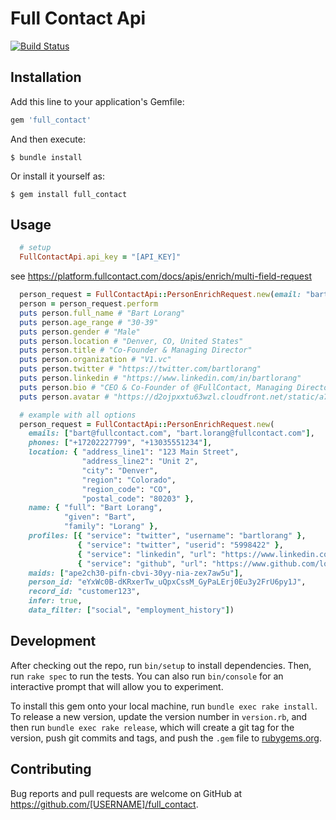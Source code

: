 # Full Contact Api
[![Build Status](https://travis-ci.org/NEXL-LTS/full_contact-ruby.svg?branch=main)](https://travis-ci.org/NEXL-LTS/full_contact-ruby)

## Installation

Add this line to your application's Gemfile:

```ruby
gem 'full_contact'
```

And then execute:

    $ bundle install

Or install it yourself as:

    $ gem install full_contact

## Usage

```ruby
  # setup
  FullContactApi.api_key = "[API_KEY]"
```

see https://platform.fullcontact.com/docs/apis/enrich/multi-field-request

```ruby
  person_request = FullContactApi::PersonEnrichRequest.new(email: "bart@fullcontact.com")
  person = person_request.perform
  puts person.full_name # "Bart Lorang"
  puts person.age_range # "30-39"
  puts person.gender # "Male"
  puts person.location # "Denver, CO, United States"
  puts person.title # "Co-Founder & Managing Director"
  puts person.organization # "V1.vc"
  puts person.twitter # "https://twitter.com/bartlorang"
  puts person.linkedin # "https://www.linkedin.com/in/bartlorang"
  puts person.bio # "CEO & Co-Founder of @FullContact, Managing Director @v1vc_. Tech Entrepreneur, Investor."
  puts person.avatar # "https://d2ojpxxtu63wzl.cloudfront.net/static/a7e6a5aba590d4933e35eaadabd97fd2_44e00e968ac57725a15b32f9ca714827aff8e4818d290cb0c611f2e2585253b3"

  # example with all options
  person_request = FullContactApi::PersonEnrichRequest.new(
    emails: ["bart@fullcontact.com", "bart.lorang@fullcontact.com"],
    phones: ["+17202227799", "+13035551234"],
    location: { "address_line1": "123 Main Street",
                "address_line2": "Unit 2",
                "city": "Denver",
                "region": "Colorado",
                "region_code": "CO",
                "postal_code": "80203" },
    name: { "full": "Bart Lorang",
            "given": "Bart",
            "family": "Lorang" },
    profiles: [{ "service": "twitter", "username": "bartlorang" },
               { "service": "twitter", "userid": "5998422" },
               { "service": "linkedin", "url": "https://www.linkedin.com/in/bartlorang" },
               { "service": "github", "url": "https://www.github.com/lorangb"}],
    maids: ["ape2ch30-pifn-cbvi-30yy-nia-zex7aw5u"],
    person_id: "eYxWc0B-dKRxerTw_uQpxCssM_GyPaLErj0Eu3y2FrU6py1J",
    record_id: "customer123",
    infer: true,
    data_filter: ["social", "employment_history"])
```

## Development

After checking out the repo, run `bin/setup` to install dependencies. Then, run `rake spec` to run the tests. You can also run `bin/console` for an interactive prompt that will allow you to experiment.

To install this gem onto your local machine, run `bundle exec rake install`. To release a new version, update the version number in `version.rb`, and then run `bundle exec rake release`, which will create a git tag for the version, push git commits and tags, and push the `.gem` file to [rubygems.org](https://rubygems.org).

## Contributing

Bug reports and pull requests are welcome on GitHub at https://github.com/[USERNAME]/full_contact.

